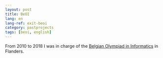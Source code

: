 ```yaml
---
layout: post
title: BeOI
lang: en
lang-ref: exit-beoi
category: pastprojects
tags: [beoi, english]
---
```


From 2010 to 2018 I was in charge of the [Belgian Olympiad in Informatics](http://www.be-oi.be) in Flanders.
